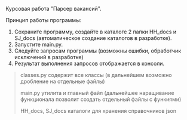 Курсовая работа "Парсер вакансий".

Принцип работы программы:
1. Сохраните программу, создайте в каталоге 2 папки HH_docs и SJ_docs (автоматическое создание каталогов в разработке).
2. Запустите main.py.
3. Следуйте запросам программы (возможны ошибки, обработчик исключений в разработке)
4. Результат выполнения запросов отображается в консоли.

>classes.py содержит все классы (в дальнейшем возможно дробление на отдельные файлы)
> 
>main.py утилита и главный файл (дальнейшее наращивание функционала позволит создать отдельный файлы с функиями)
> 
>HH_docs, SJ_docs каталоги для хранения справочников json